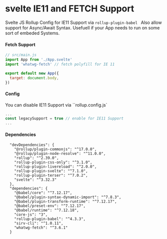 # svelte IE11  and FETCH Support

Svelte JS Rollup Config for IE11 Support via `rollup-plugin-babel `
Also allow support for Async/Await Syntax. Usefuell if your App needs to run on some sort of embeded Systems.

#### Fetch Support

```js
// src/main.js
import App from './App.svelte'
import 'whatwg-fetch' // fetch polyfill for IE 11

export default new App({
  target: document.body,
})
```

#### Config

You can disable IE11 Support via ``rollup.config.js`

```js
...
const legacySupport = true // enable for IE11 Support
...
```

#### Dependencies

```
  "devDependencies": {
    "@rollup/plugin-commonjs": "^17.0.0",
    "@rollup/plugin-node-resolve": "^11.0.0",
    "rollup": "^2.39.0",
    "rollup-plugin-css-only": "^3.1.0",
    "rollup-plugin-livereload": "^2.0.0",
    "rollup-plugin-svelte": "^7.1.0",
    "rollup-plugin-terser": "^7.0.2",
    "svelte": "^3.32.3"
  },
  "dependencies": {
    "@babel/core": "^7.12.17",
    "@babel/plugin-syntax-dynamic-import": "^7.8.3",
    "@babel/plugin-transform-runtime": "^7.12.17",
    "@babel/preset-env": "^7.12.17",
    "@babel/runtime": "^7.12.18",
    "core-js": "3",
    "rollup-plugin-babel": "^4.3.3",
    "sirv-cli": "^1.0.11",
    "whatwg-fetch": "^3.6.1"
  }
```
